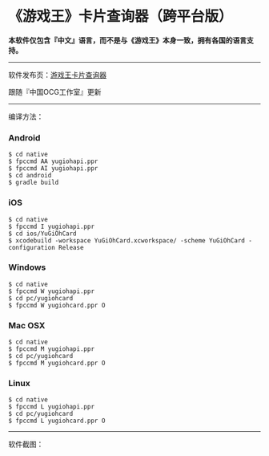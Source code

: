 《游戏王》卡片查询器（跨平台版）
=============================

**本软件仅包含『中文』语言，而不是与《游戏王》本身一致，拥有各国的语言支持。**

- - -

软件发布页：[游戏王卡片查询器](http://scarlett.vip/yugioh)

跟随『中国OCG工作室』更新

- - -

编译方法：

### Android

```
$ cd native
$ fpccmd AA yugiohapi.ppr
$ fpccmd AI yugiohapi.ppr
$ cd android
$ gradle build
```

### iOS

```
$ cd native
$ fpccmd I yugiohapi.ppr
$ cd ios/YuGiOhCard
$ xcodebuild -workspace YuGiOhCard.xcworkspace/ -scheme YuGiOhCard -configuration Release
```

### Windows

```
$ cd native
$ fpccmd W yugiohapi.ppr
$ cd pc/yugiohcard
$ fpccmd W yugiohcard.ppr O
```

### Mac OSX

```
$ cd native
$ fpccmd M yugiohapi.ppr
$ cd pc/yugiohcard
$ fpccmd M yugiohcard.ppr O
```

### Linux

```
$ cd native
$ fpccmd L yugiohapi.ppr
$ cd pc/yugiohcard
$ fpccmd L yugiohcard.ppr O
```

- - -

软件截图：

